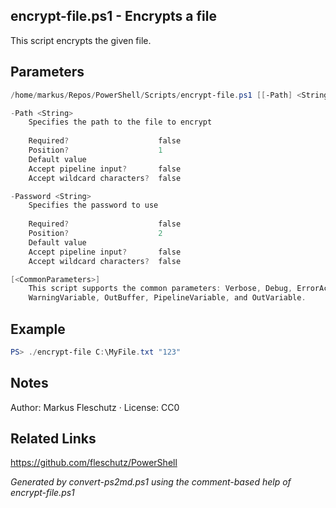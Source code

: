 ## encrypt-file.ps1 - Encrypts a file

This script encrypts the given file.

## Parameters
```powershell
/home/markus/Repos/PowerShell/Scripts/encrypt-file.ps1 [[-Path] <String>] [[-Password] <String>] [<CommonParameters>]

-Path <String>
    Specifies the path to the file to encrypt
    
    Required?                    false
    Position?                    1
    Default value                
    Accept pipeline input?       false
    Accept wildcard characters?  false

-Password <String>
    Specifies the password to use
    
    Required?                    false
    Position?                    2
    Default value                
    Accept pipeline input?       false
    Accept wildcard characters?  false

[<CommonParameters>]
    This script supports the common parameters: Verbose, Debug, ErrorAction, ErrorVariable, WarningAction, 
    WarningVariable, OutBuffer, PipelineVariable, and OutVariable.
```

## Example
```powershell
PS> ./encrypt-file C:\MyFile.txt "123"

```

## Notes
Author: Markus Fleschutz · License: CC0

## Related Links
https://github.com/fleschutz/PowerShell

*Generated by convert-ps2md.ps1 using the comment-based help of encrypt-file.ps1*
